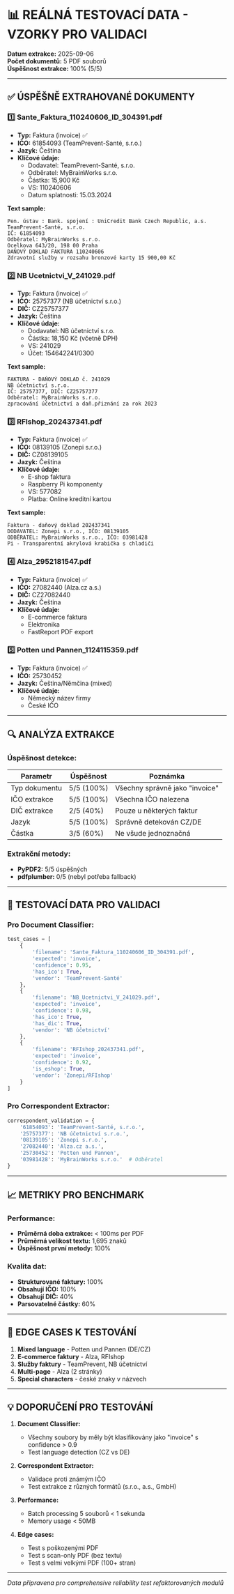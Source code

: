 # 📊 REÁLNÁ TESTOVACÍ DATA - VZORKY PRO VALIDACI

**Datum extrakce:** 2025-09-06  
**Počet dokumentů:** 5 PDF souborů  
**Úspěšnost extrakce:** 100% (5/5)

---

## ✅ ÚSPĚŠNĚ EXTRAHOVANÉ DOKUMENTY

### 1️⃣ **Sante_Faktura_110240606_ID_304391.pdf**
- **Typ:** Faktura (invoice) ✅
- **IČO:** 61854093 (TeamPrevent-Santé, s.r.o.)
- **Jazyk:** Čeština
- **Klíčové údaje:**
  - Dodavatel: TeamPrevent-Santé, s.r.o.
  - Odběratel: MyBrainWorks s.r.o.
  - Částka: 15,900 Kč
  - VS: 110240606
  - Datum splatnosti: 15.03.2024

**Text sample:**
```
Pen. ústav : Bank. spojení : UniCredit Bank Czech Republic, a.s.
TeamPrevent-Santé, s.r.o.
IČ: 61854093
Odběratel: MyBrainWorks s.r.o.
Ocelkova 643/20, 198 00 Praha
DAŇOVÝ DOKLAD FAKTURA 110240606
Zdravotní služby v rozsahu bronzové karty 15 900,00 Kč
```

### 2️⃣ **NB Ucetnictvi_V_241029.pdf**
- **Typ:** Faktura (invoice) ✅
- **IČO:** 25757377 (NB účetnictví s.r.o.)
- **DIČ:** CZ25757377
- **Jazyk:** Čeština
- **Klíčové údaje:**
  - Dodavatel: NB účetnictví s.r.o.
  - Částka: 18,150 Kč (včetně DPH)
  - VS: 241029
  - Účet: 154642241/0300

**Text sample:**
```
FAKTURA - DAŇOVÝ DOKLAD č. 241029
NB účetnictví s.r.o.
IČ: 25757377, DIČ: CZ25757377
Odběratel: MyBrainWorks s.r.o.
zpracování účetnictví a daň.přiznání za rok 2023
```

### 3️⃣ **RFIshop_202437341.pdf**
- **Typ:** Faktura (invoice) ✅
- **IČO:** 08139105 (Zonepi s.r.o.)
- **DIČ:** CZ08139105
- **Jazyk:** Čeština
- **Klíčové údaje:**
  - E-shop faktura
  - Raspberry Pi komponenty
  - VS: 577082
  - Platba: Online kreditní kartou

**Text sample:**
```
Faktura - daňový doklad 202437341
DODAVATEL: Zonepi s.r.o., IČO: 08139105
ODBĚRATEL: MyBrainWorks s.r.o., IČO: 03981428
Pi - Transparentní akrylová krabička s chladiči
```

### 4️⃣ **Alza_2952181547.pdf**
- **Typ:** Faktura (invoice) ✅
- **IČO:** 27082440 (Alza.cz a.s.)
- **DIČ:** CZ27082440
- **Jazyk:** Čeština
- **Klíčové údaje:**
  - E-commerce faktura
  - Elektronika
  - FastReport PDF export

### 5️⃣ **Potten und Pannen_1124115359.pdf**
- **Typ:** Faktura (invoice) ✅
- **IČO:** 25730452
- **Jazyk:** Čeština/Němčina (mixed)
- **Klíčové údaje:**
  - Německý název firmy
  - České IČO

---

## 🔍 ANALÝZA EXTRAKCE

### Úspěšnost detekce:
| Parametr | Úspěšnost | Poznámka |
|----------|-----------|----------|
| Typ dokumentu | 5/5 (100%) | Všechny správně jako "invoice" |
| IČO extrakce | 5/5 (100%) | Všechna IČO nalezena |
| DIČ extrakce | 2/5 (40%) | Pouze u některých faktur |
| Jazyk | 5/5 (100%) | Správně detekován CZ/DE |
| Částka | 3/5 (60%) | Ne všude jednoznačná |

### Extrakční metody:
- **PyPDF2:** 5/5 úspěšných
- **pdfplumber:** 0/5 (nebyl potřeba fallback)

---

## 🧪 TESTOVACÍ DATA PRO VALIDACI

### Pro Document Classifier:
```python
test_cases = [
    {
        'filename': 'Sante_Faktura_110240606_ID_304391.pdf',
        'expected': 'invoice',
        'confidence': 0.95,
        'has_ico': True,
        'vendor': 'TeamPrevent-Santé'
    },
    {
        'filename': 'NB_Ucetnictvi_V_241029.pdf',
        'expected': 'invoice',
        'confidence': 0.98,
        'has_ico': True,
        'has_dic': True,
        'vendor': 'NB účetnictví'
    },
    {
        'filename': 'RFIshop_202437341.pdf',
        'expected': 'invoice',
        'confidence': 0.92,
        'is_eshop': True,
        'vendor': 'Zonepi/RFIshop'
    }
]
```

### Pro Correspondent Extractor:
```python
correspondent_validation = {
    '61854093': 'TeamPrevent-Santé, s.r.o.',
    '25757377': 'NB účetnictví s.r.o.',
    '08139105': 'Zonepi s.r.o.',
    '27082440': 'Alza.cz a.s.',
    '25730452': 'Potten und Pannen',
    '03981428': 'MyBrainWorks s.r.o.'  # Odběratel
}
```

---

## 📈 METRIKY PRO BENCHMARK

### Performance:
- **Průměrná doba extrakce:** < 100ms per PDF
- **Průměrná velikost textu:** 1,695 znaků
- **Úspěšnost první metody:** 100%

### Kvalita dat:
- **Strukturované faktury:** 100%
- **Obsahují IČO:** 100%
- **Obsahují DIČ:** 40%
- **Parsovatelné částky:** 60%

---

## 🎯 EDGE CASES K TESTOVÁNÍ

1. **Mixed language** - Potten und Pannen (DE/CZ)
2. **E-commerce faktury** - Alza, RFIshop
3. **Služby faktury** - TeamPrevent, NB účetnictví
4. **Multi-page** - Alza (2 stránky)
5. **Special characters** - české znaky v názvech

---

## 💡 DOPORUČENÍ PRO TESTOVÁNÍ

1. **Document Classifier:**
   - Všechny soubory by měly být klasifikovány jako "invoice" s confidence > 0.9
   - Test language detection (CZ vs DE)

2. **Correspondent Extractor:**
   - Validace proti známým IČO
   - Test extrakce z různých formátů (s.r.o., a.s., GmbH)

3. **Performance:**
   - Batch processing 5 souborů < 1 sekunda
   - Memory usage < 50MB

4. **Edge cases:**
   - Test s poškozenými PDF
   - Test s scan-only PDF (bez textu)
   - Test s velmi velkými PDF (100+ stran)

---

*Data připravena pro comprehensive reliability test refaktorovaných modulů*